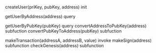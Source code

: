 createUser(priKey, pubKey, address) init

getUserByAddress(address) query

getUserByPubKey(pubKey) query
convertAddressToPubKey(address) subfuction
convertPubKeyToAddress(pubKey) subfuction

makeTransaction(addressA, addressB, value) invoke
makeSign(address) subfunction
checkGenesis(address) subfunction


